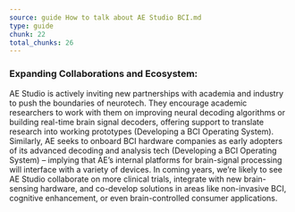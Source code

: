 ```yaml
---
source: guide How to talk about AE Studio BCI.md
type: guide
chunk: 22
total_chunks: 26
---
```


### Expanding Collaborations and Ecosystem:
AE Studio is actively inviting new partnerships with academia and industry to push the boundaries of neurotech. They encourage academic researchers to work with them on improving neural decoding algorithms or building real-time brain signal decoders, offering support to translate research into working prototypes (Developing a BCI Operating System). Similarly, AE seeks to onboard BCI hardware companies as early adopters of its advanced decoding and analysis tech (Developing a BCI Operating System)  – implying that AE’s internal platforms for brain-signal processing will interface with a variety of devices. In coming years, we’re likely to see AE Studio collaborate on more clinical trials, integrate with new brain-sensing hardware, and co-develop solutions in areas like non-invasive BCI, cognitive enhancement, or even brain-controlled consumer applications.